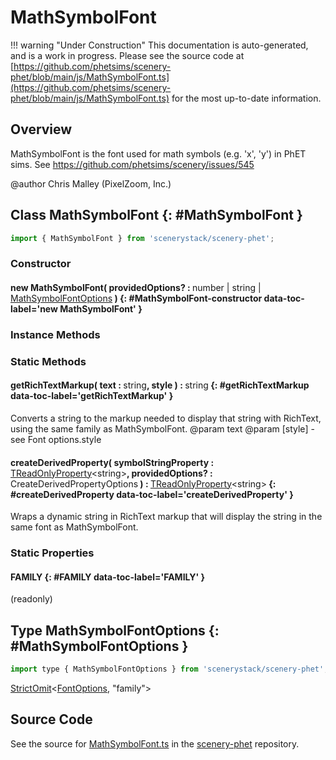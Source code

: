 # MathSymbolFont

!!! warning "Under Construction"
    This documentation is auto-generated, and is a work in progress. Please see the source code at
    [https://github.com/phetsims/scenery-phet/blob/main/js/MathSymbolFont.ts](https://github.com/phetsims/scenery-phet/blob/main/js/MathSymbolFont.ts) for the most up-to-date information.

## Overview

MathSymbolFont is the font used for math symbols (e.g. 'x', 'y') in PhET sims.
See https://github.com/phetsims/scenery/issues/545

@author Chris Malley (PixelZoom, Inc.)

## Class MathSymbolFont {: #MathSymbolFont }


```js
import { MathSymbolFont } from 'scenerystack/scenery-phet';
```
### Constructor

#### new MathSymbolFont( providedOptions? : <span style="font-weight: 400;"><span style="color: hsla(calc(var(--md-hue) + 180deg),80%,40%,1);">number</span> | <span style="color: hsla(calc(var(--md-hue) + 180deg),80%,40%,1);">string</span> | [MathSymbolFontOptions](../scenery-phet/MathSymbolFont.md#MathSymbolFontOptions)</span> ) {: #MathSymbolFont-constructor data-toc-label='new MathSymbolFont' }

### Instance Methods



### Static Methods

#### getRichTextMarkup( text : <span style="font-weight: 400;"><span style="color: hsla(calc(var(--md-hue) + 180deg),80%,40%,1);">string</span></span>, style ) : <span style="font-weight: 400;"><span style="color: hsla(calc(var(--md-hue) + 180deg),80%,40%,1);">string</span></span> {: #getRichTextMarkup data-toc-label='getRichTextMarkup' }

Converts a string to the markup needed to display that string with RichText, using the same family as MathSymbolFont.
@param text
@param [style] - see Font options.style

#### createDerivedProperty( symbolStringProperty : <span style="font-weight: 400;">[TReadOnlyProperty](../axon/TReadOnlyProperty.md)&lt;<span style="color: hsla(calc(var(--md-hue) + 180deg),80%,40%,1);">string</span>&gt;</span>, providedOptions? : <span style="font-weight: 400;">CreateDerivedPropertyOptions</span> ) : <span style="font-weight: 400;">[TReadOnlyProperty](../axon/TReadOnlyProperty.md)&lt;<span style="color: hsla(calc(var(--md-hue) + 180deg),80%,40%,1);">string</span>&gt;</span> {: #createDerivedProperty data-toc-label='createDerivedProperty' }

Wraps a dynamic string in RichText markup that will display the string in the same font as MathSymbolFont.

### Static Properties

#### FAMILY {: #FAMILY data-toc-label='FAMILY' }

(readonly)



## Type MathSymbolFontOptions {: #MathSymbolFontOptions }


```js
import type { MathSymbolFontOptions } from 'scenerystack/scenery-phet';
```


[StrictOmit](../phet-core/StrictOmit.md)&lt;[FontOptions](../scenery/Font.md#FontOptions), "family"&gt;



## Source Code

See the source for [MathSymbolFont.ts](https://github.com/phetsims/scenery-phet/blob/main/js/MathSymbolFont.ts) in the [scenery-phet](https://github.com/phetsims/scenery-phet) repository.
